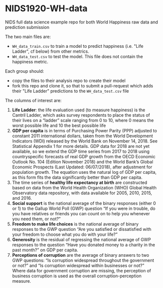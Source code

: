 # NIDS1920-WH-data
NIDS full data science example repo for both World Happiness raw data and prediction submission

The two main files are:
* `WH_data_train.csv` to train a model to predict happiness (i.e. "Life Ladder", cf below) from other metrics.
* `WH_data_test.csv` to test the model. This file does not contain the happiness metric.

Each group should:
* copy the files to their analysis repo to create their model
* fork this repo and clone it, so that to submit a pull-request which adds their "Life Ladder" predictions to the `WH_data_test.csv` file

The columns of interest are: 
1. **Life Ladder**: the life evaluation used (to measure happiness) is the Cantril Ladder, which asks survey respondents to place the status of their lives on a “ladder” scale ranging from 0 to 10, where 0 means the worst possible life and 10 the best possible life
2. **GDP per capita** is in terms of Purchasing Power Parity (PPP) adjusted to constant 2011 international dollars, taken from the World Development Indicators (WDI) released by the World Bank on November 14, 2018. See Statistical Appendix 1 for more details. GDP data for 2018 are not yet available, so we extend the GDP time series from 2017 to 2018 using countryspecific forecasts of real GDP growth from the OECD Economic Outlook No. 104 (Edition November 2018) and the World Bank’s Global Economic Prospects (Last Updated: 06/07/2018), after adjustment for population growth. The equation uses the natural log of GDP per capita, as this form fits the data significantly better than GDP per capita.
3. The time series of **healthy life expectancy at birth** are constructed based on data from the World Health Organization (WHO) Global Health Observatory data repository, with data available for 2005, 2010, 2015, and 2016. 
4. **Social support** is the national average of the binary responses (either 0 or 1) to the Gallup World Poll (GWP) question “If you were in trouble, do you have relatives or friends you can count on to help you whenever you need them, or not?” 
5. **Freedom to make life choices** is the national average of binary responses to the GWP question “Are you satisfied or dissatisfied with your freedom to choose what you do with your life?” 
6. **Generosity** is the residual of regressing the national average of GWP responses to the question “Have you donated money to a charity in the past month?” on GDP per capita. 
7. **Perceptions of corruption** are the average of binary answers to two GWP questions: “Is corruption widespread throughout the government or not?” and “Is corruption widespread within businesses or not?” Where data for government corruption are missing, the perception of business corruption is used as the overall corruption-perception measure. 
